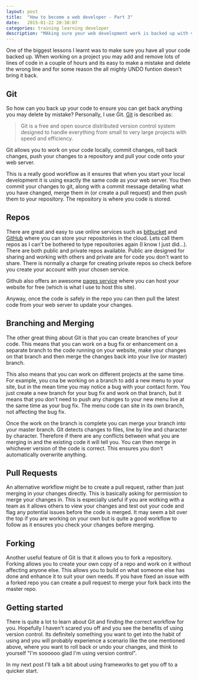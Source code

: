 ```yaml
---
layout: post
title:  "How to become a web developer - Part 3"
date:   2015-01-22 20:38:07
categories: training learning developer
description: "MAking sure your web development work is backed up with version control, such as Git."
---
```


One of the biggest lessons I learnt was to make sure you have all your code backed up. When working on a project you may add and remove lots of lines of code in a couple of hours and its easy to make a mistake and delete the wrong line and for some reason the all mighty UNDO funtion doesn't bring it back.

## Git

So how can you back up your code to ensure you can get back anything you may delete by mistake? Personally, I use Git. [Git](http://git-scm.com/) is described as:

> Git is a free and open source distributed version control system designed to handle everything from small to very large projects with speed and efficiency.

Git allows you to work on your code locally, commit changes, roll back changes, push your changes to a repository and pull your code onto your web server.

This is a really good workflow as it ensures that when you start your local development it is using exactly the same code as your web server. You then commit your changes to git, along with a commit message detailing what you have changed, merge them in (or create a pull request) and then push them to your repository. The repository is where you code is stored.

## Repos

There are great and easy to use online services such as [bitbucket](https://bitbucket.org) and [GitHub](https://github.com) where you can store your repositories in the cloud. Lets call them repos as I can't be bothered to type repositories again (I know I just did...). There are both public and private repos available. Public are designed for sharing and working with others and private are for code you don't want to share. There is normally a charge for creating private repos so check before you create your account with your chosen service.

Github also offers an awesome [pages service](https://pages.github.com/) where you can host your website for free (which is what I use to host this site).

Anyway, once the code is safely in the repo you can then pull the latest code from your web server to update your changes.

## Branching and Merging

The other great thing about Git is that you can create branches of your code. This means that you can work on a bug fix or enhancement on a separate branch to the code running on your website, make your changes on that branch and then merge the changes back into your live (or master) branch.

This also means that you can work on different projects at the same time. For example, you cna be working on a branch to add a new menu to your site, but in the mean time you may notice a bug with your contact form. You just create a new branch for your bug fix and work on that branch, but it means that you don't need to push any changes to your new menu live at the same time as your bug fix. The menu code can site in its own branch, not affecting the bug fix.

Once the work on the branch is complete you can merge your branch into your master branch. Git detects changes to files, line by line and character by character. Therefore if there are any conflicts between what you are merging in and the existing code it will tell you. You can then merge in whichever version of the code is correct. This ensures you don't automatically overwrite anything.

## Pull Requests

An alternative workflow might be to create a pull request, rather than just merging in your changes directly. This is basically asking for permission to merge your changes in. This is especially useful if you are wotking with a team as it allows others to view your changes and test out your code and flag any potential issues before the code is merged. It may seem a bit over the top if you are working on your own but is quite a good workflow to follow as it ensures you check your changes before merging.

## Forking

Another useful feature of Git is that it allows you to fork a repository. Forking allows you to create your own copy of a repo and work on it without affecting anyone else. This allows you to build on what someone else has done and enhance it to suit your own needs. If you have fixed an issue with a forked repo you can create a pull request to merge your fork back into the master repo.

## Getting started

There is quite a lot to learn about Git and finding the correct workflow for you. Hopefully I haven't scared you off and you see the benefits of using version control. Its definitely something you want to get into the habit of using and you will probably experience a scenario like the one mentioned above, where you want to roll back or undo your changes, and think to yourself "I'm soooooo glad I'm using version control".

In my next post I'll talk a bit about using frameworks to get you off to a quicker start.